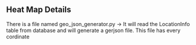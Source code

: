 ## Heat Map Details 

There is a file named geo_json_generator.py -> It will read the LocationInfo table from database and will generate a gerjson file.
This file has every cordinate
